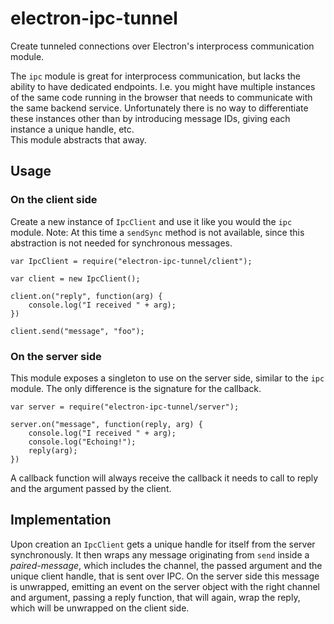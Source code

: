 # electron-ipc-tunnel
Create tunneled connections over Electron's interprocess communication module.

The `ipc` module is great for interprocess communication, but lacks the ability to have dedicated endpoints. I.e. you might have multiple instances of the same code running in the browser that needs to communicate with the same backend service. Unfortunately there is no way to differentiate these instances other than by introducing message IDs, giving each instance a unique handle, etc.  
This module abstracts that away.

## Usage
### On the client side

Create a new instance of `IpcClient` and use it like you would the `ipc` module. Note: At this time a `sendSync` method is not available, since this abstraction is not needed for synchronous messages.

    var IpcClient = require("electron-ipc-tunnel/client");

    var client = new IpcClient();

    client.on("reply", function(arg) {
        console.log("I received " + arg);
    })

    client.send("message", "foo");

### On the server side

This module exposes a singleton to use on the server side, similar to the `ipc` module. The only difference is the signature for the callback.

    var server = require("electron-ipc-tunnel/server");

    server.on("message", function(reply, arg) {
        console.log("I received " + arg);
        console.log("Echoing!");
        reply(arg);
    })

A callback function will always receive the callback it needs to call to reply and the argument passed by the client.

## Implementation

Upon creation an `IpcClient` gets a unique handle for itself from the server synchronously. It then wraps any message originating from `send` inside a *paired-message*, which includes the channel, the passed argument and the unique client handle, that is sent over IPC. On the server side this message is unwrapped, emitting an event on the server object with the right channel and argument, passing a reply function, that will again, wrap the reply, which will be unwrapped on the client side.
